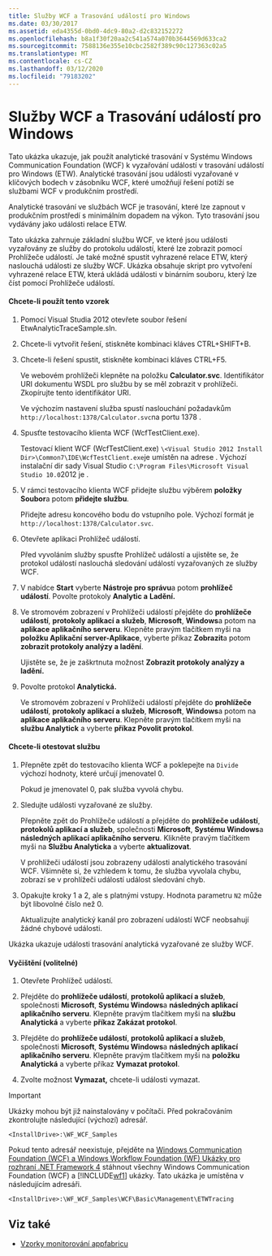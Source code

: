 ```yaml
---
title: Služby WCF a Trasování událostí pro Windows
ms.date: 03/30/2017
ms.assetid: eda4355d-0bd0-4dc9-80a2-d2c832152272
ms.openlocfilehash: b8a1f30f20aa2c541a574a070b3644569d633ca2
ms.sourcegitcommit: 7588136e355e10cbc2582f389c90c127363c02a5
ms.translationtype: MT
ms.contentlocale: cs-CZ
ms.lasthandoff: 03/12/2020
ms.locfileid: "79183202"
---
```

# <a name="wcf-services-and-event-tracing-for-windows"></a>Služby WCF a Trasování událostí pro Windows
Tato ukázka ukazuje, jak použít analytické trasování v Systému Windows Communication Foundation (WCF) k vyzařování událostí v trasování událostí pro Windows (ETW). Analytické trasování jsou události vyzařované v klíčových bodech v zásobníku WCF, které umožňují řešení potíží se službami WCF v produkčním prostředí.

 Analytické trasování ve službách WCF je trasování, které lze zapnout v produkčním prostředí s minimálním dopadem na výkon. Tyto trasování jsou vydávány jako události relace ETW.

 Tato ukázka zahrnuje základní službu WCF, ve které jsou události vyzařovány ze služby do protokolu událostí, které lze zobrazit pomocí Prohlížeče událostí. Je také možné spustit vyhrazené relace ETW, který naslouchá události ze služby WCF. Ukázka obsahuje skript pro vytvoření vyhrazené relace ETW, která ukládá události v binárním souboru, který lze číst pomocí Prohlížeče událostí.

#### <a name="to-use-this-sample"></a>Chcete-li použít tento vzorek

1. Pomocí Visual Studia 2012 otevřete soubor řešení EtwAnalyticTraceSample.sln.

2. Chcete-li vytvořit řešení, stiskněte kombinaci kláves CTRL+SHIFT+B.

3. Chcete-li řešení spustit, stiskněte kombinaci kláves CTRL+F5.

     Ve webovém prohlížeči klepněte na položku **Calculator.svc**. Identifikátor URI dokumentu WSDL pro službu by se měl zobrazit v prohlížeči. Zkopírujte tento identifikátor URI.

     Ve výchozím nastavení služba spustí naslouchání požadavkům `http://localhost:1378/Calculator.svc`na portu 1378 .

4. Spusťte testovacího klienta WCF (WcfTestClient.exe).

     Testovací klient WCF (WcfTestClient.exe) `\<Visual Studio 2012 Install Dir>\Common7\IDE\WcfTestClient.exe`je umístěn na adrese .  Výchozí instalační dir sady Visual Studio `C:\Program Files\Microsoft Visual Studio 10.0`2012 je .

5. V rámci testovacího klienta WCF přidejte službu výběrem **položky Soubor**a potom **přidejte službu**.

     Přidejte adresu koncového bodu do vstupního pole. Výchozí formát je `http://localhost:1378/Calculator.svc`.

6. Otevřete aplikaci Prohlížeč událostí.

     Před vyvoláním služby spusťte Prohlížeč událostí a ujistěte se, že protokol událostí naslouchá sledování událostí vyzařovaných ze služby WCF.

7. V nabídce **Start** vyberte **Nástroje pro správu**a potom **prohlížeč událostí**.  Povolte protokoly **Analytic a** **Ladění.**

8. Ve stromovém zobrazení v Prohlížeči událostí přejděte do **prohlížeče událostí**, **protokoly aplikací a služeb**, **Microsoft**, **Windows**a potom na **aplikace aplikačního serveru**. Klepněte pravým tlačítkem myši na **položku Aplikační server-Aplikace**, vyberte příkaz **Zobrazit**a potom **zobrazit protokoly analýzy a ladění**.

     Ujistěte se, že je zaškrtnuta možnost **Zobrazit protokoly analýzy a ladění.**

9. Povolte protokol **Analytická.**

     Ve stromovém zobrazení v Prohlížeči událostí přejděte do **prohlížeče událostí**, **protokoly aplikací a služeb**, **Microsoft**, **Windows**a potom na **aplikace aplikačního serveru**. Klepněte pravým tlačítkem myši na **službu Analytick** a vyberte **příkaz Povolit protokol**.

#### <a name="to-test-the-service"></a>Chcete-li otestovat službu

1. Přepněte zpět do testovacího klienta WCF a poklepejte na `Divide` výchozí hodnoty, které určují jmenovatel 0.

     Pokud je jmenovatel 0, pak služba vyvolá chybu.

2. Sledujte události vyzařované ze služby.

     Přepněte zpět do Prohlížeče událostí a přejděte do **prohlížeče událostí**, **protokolů aplikací a služeb**, společnosti **Microsoft**, **Systému Windows**a **následných aplikací aplikačního serveru**. Klikněte pravým tlačítkem myši na **Službu Analyticka** a vyberte **aktualizovat**.

     V prohlížeči událostí jsou zobrazeny události analytického trasování WCF. Všimněte si, že vzhledem k tomu, že služba vyvolala chybu, zobrazí se v prohlížeči událostí událost sledování chyb.

3. Opakujte kroky 1 a 2, ale s platnými vstupy. Hodnota parametru `N2` může být libovolné číslo než 0.

     Aktualizujte analytický kanál pro zobrazení událostí WCF neobsahují žádné chybové události.

 Ukázka ukazuje události trasování analytická vyzařované ze služby WCF.

#### <a name="to-cleanup-optional"></a>Vyčištění (volitelné)

1. Otevřete Prohlížeč událostí.

2. Přejděte do **prohlížeče událostí**, **protokolů aplikací a služeb**, společnosti **Microsoft**, **Systému Windows**a **následných aplikací aplikačního serveru**. Klepněte pravým tlačítkem myši na **službu Analytická** a vyberte **příkaz Zakázat protokol**.

3. Přejděte do **prohlížeče událostí**, **protokolů aplikací a služeb**, společnosti **Microsoft**, **Systému Windows**a **následných aplikací aplikačního serveru**. Klepněte pravým tlačítkem myši na **položku Analytická** a vyberte příkaz **Vymazat protokol**.

4. Zvolte možnost **Vymazat,** chcete-li události vymazat.

> [!IMPORTANT]
> Ukázky mohou být již nainstalovány v počítači. Před pokračováním zkontrolujte následující (výchozí) adresář.  
>
> `<InstallDrive>:\WF_WCF_Samples`  
>
> Pokud tento adresář neexistuje, přejděte na [Windows Communication Foundation (WCF) a Windows Workflow Foundation (WF) Ukázky pro rozhraní .NET Framework 4](https://www.microsoft.com/download/details.aspx?id=21459) stáhnout všechny Windows Communication Foundation (WCF) a [!INCLUDE[wf1](../../../../includes/wf1-md.md)] ukázky. Tato ukázka je umístěna v následujícím adresáři.  
>
> `<InstallDrive>:\WF_WCF_Samples\WCF\Basic\Management\ETWTracing`  
  
## <a name="see-also"></a>Viz také

- [Vzorky monitorování appfabricu](https://docs.microsoft.com/previous-versions/appfabric/ff383407(v=azure.10))
